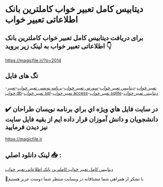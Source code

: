 # دیتابیس کامل تعبیر خواب کاملترین بانک اطلاعاتی تعبیر خواب

## برای دریافت دیتابیس کامل تعبیر خواب کاملترین بانک اطلاعاتی تعبیر خواب به لینک زیر بروید 👇

https://magicfile.ir/?p=2014

## تگ های فایل

-[تعبیر خواب](https://magicfile.ir/product/%d8%af%d9%8a%d8%aa%d8%a7%d8%a8%d9%8a%d8%b3-%da%a9%d8%a7%d9%85%d9%84-%d8%aa%d8%b9%d8%a8%d9%8a%d8%b1-%d8%ae%d9%88%d8%a7%d8%a8/)-[دیتابیس تعبیر خواب](https://magicfile.ir/product/%d8%af%d9%8a%d8%aa%d8%a7%d8%a8%d9%8a%d8%b3-%da%a9%d8%a7%d9%85%d9%84-%d8%aa%d8%b9%d8%a8%d9%8a%d8%b1-%d8%ae%d9%88%d8%a7%d8%a8/)-[سورس تعبیر خواب](https://magicfile.ir/product/%d8%af%d9%8a%d8%aa%d8%a7%d8%a8%d9%8a%d8%b3-%da%a9%d8%a7%d9%85%d9%84-%d8%aa%d8%b9%d8%a8%d9%8a%d8%b1-%d8%ae%d9%88%d8%a7%d8%a8/)-[برنامه نویسی تعبیر خواب](https://magicfile.ir/product/%d8%af%d9%8a%d8%aa%d8%a7%d8%a8%d9%8a%d8%b3-%da%a9%d8%a7%d9%85%d9%84-%d8%aa%d8%b9%d8%a8%d9%8a%d8%b1-%d8%ae%d9%88%d8%a7%d8%a8/)-[تعبیر خواب db](https://magicfile.ir/product/%d8%af%d9%8a%d8%aa%d8%a7%d8%a8%d9%8a%d8%b3-%da%a9%d8%a7%d9%85%d9%84-%d8%aa%d8%b9%d8%a8%d9%8a%d8%b1-%d8%ae%d9%88%d8%a7%d8%a8/)-[تعبیر خواب sql](https://magicfile.ir/product/%d8%af%d9%8a%d8%aa%d8%a7%d8%a8%d9%8a%d8%b3-%da%a9%d8%a7%d9%85%d9%84-%d8%aa%d8%b9%d8%a8%d9%8a%d8%b1-%d8%ae%d9%88%d8%a7%d8%a8/)-[تعبیر خواب access](https://magicfile.ir/product/%d8%af%d9%8a%d8%aa%d8%a7%d8%a8%d9%8a%d8%b3-%da%a9%d8%a7%d9%85%d9%84-%d8%aa%d8%b9%d8%a8%d9%8a%d8%b1-%d8%ae%d9%88%d8%a7%d8%a8/)-[تعبیر خواب sqlite](https://magicfile.ir/product/%d8%af%d9%8a%d8%aa%d8%a7%d8%a8%d9%8a%d8%b3-%da%a9%d8%a7%d9%85%d9%84-%d8%aa%d8%b9%d8%a8%d9%8a%d8%b1-%d8%ae%d9%88%d8%a7%d8%a8/)-[دبتابیس تعبیر خواب](https://magicfile.ir/product/%d8%af%d9%8a%d8%aa%d8%a7%d8%a8%d9%8a%d8%b3-%da%a9%d8%a7%d9%85%d9%84-%d8%aa%d8%b9%d8%a8%d9%8a%d8%b1-%d8%ae%d9%88%d8%a7%d8%a8/)

## ✔️ در سايت فايل هاي ويژه اي براي برنامه نويسان طراحان دانشجويان و دانش آموزان قرار داده ايم از بقيه فايل سايت نيز ديدن فرماييد

https://magicfile.ir


## لينک دانلود اصلي 📥 :

[دیتابیس کامل تعبیر خواب کاملترین بانک اطلاعاتی تعبیر خواب](https://magicfile.ir/product/%d8%af%d9%8a%d8%aa%d8%a7%d8%a8%d9%8a%d8%b3-%da%a9%d8%a7%d9%85%d9%84-%d8%aa%d8%b9%d8%a8%d9%8a%d8%b1-%d8%ae%d9%88%d8%a7%d8%a8/) 


🙏با تشکر از همراهي شما مشتاقانه در وبسایت منتظر شما دوست عزیز هستیم

